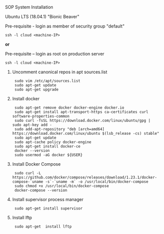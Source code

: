 SOP System InstallationUbuntu LTS (18.04.1) "Bionic Beaver"Pre-requisite - login as member of security group "default"    ssh -l cloud <machine-IP>**or**Pre-requisite – login as root on production server    ssh -l cloud <machine-IP>1. Uncomment canonical repos in apt sources.list		sudo vim /etc/apt/sources.list		sudo apt-get update		sudo apt-get upgrade1. Install docker		sudo apt-get remove docker docker-engine docker.io		sudo apt-get install apt-transport-https ca-certificates curl software-properties-common		sudo curl -fsSL https://download.docker.com/linux/ubuntu/gpg | sudo apt-key add -		sudo add-apt-repository "deb [arch=amd64] https://download.docker.com/linux/ubuntu $(lsb_release -cs) stable"		sudo apt-get update		sudo apt-cache policy docker-engine		sudo apt-get install docker-ce        docker --version        sudo usermod -aG docker ${USER}1. Install Docker Compose        sudo curl -L https://github.com/docker/compose/releases/download/1.23.1/docker-compose-`uname -s`-`uname -m` -o /usr/local/bin/docker-compose        sudo chmod +x /usr/local/bin/docker-compose        docker-compose --version		1. Install supervisor process manager         sudo apt-get install supervisor1. Install lftp        sudo apt-get  install lftp